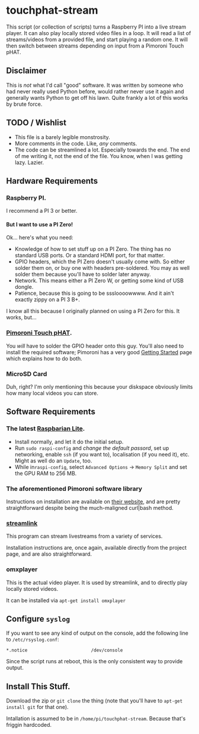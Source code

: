 # touchphat-stream

This script (or collection of scripts) turns a Raspberry PI into a live stream player. It can also play locally stored video files in a loop. It will read a list of streams/videos from a provided file, and start playing a random one. It will then switch between streams depending on input from a Pimoroni Touch pHAT. 

## Disclaimer

This is _not_ what I'd call "good" software. It was written by someone who had never really used Python before, would rather never use it again and generally wants Python to get off his lawn. Quite frankly a lot of this works by brute force. 

## TODO / Wishlist

* This file is a barely legible monstrosity. 
* More comments in the code. Like, _any_ comments. 
* The code can be streamlined a lot. Especially towards the end. The end of me writing it, not the end of the file. You know, when I was getting lazy. Lazier. 

## Hardware Requirements

### Raspberry PI. 

I recommend a PI 3 or better. 

#### But I want to use a PI Zero!

Ok... here's what you need:

* Knowledge of how to set stuff up on a PI Zero. The thing has no standard USB ports. Or a standard HDMI port, for that matter. 
* GPIO headers, which the PI Zero doesn't usually come with. So either solder them on, or buy one with headers pre-soldered. You may as well solder them because you'll have to solder later anyway.
* Network. This means either a PI Zero W, or getting some kind of USB dongle. 
* Patience, because this is going to be sssloooowwww. And it ain't exactly zippy on a PI 3 B+.

I know all this because I originally planned on using a PI Zero for this. It works, but...

### [Pimoroni Touch pHAT](https://shop.pimoroni.com/products/touch-phat). 

You _will_ have to solder the GPIO header onto this guy. You'll also need to install the required software; Pimoroni has a very good [Getting Started](https://learn.pimoroni.com/tutorial/sandyj/getting-started-with-touch-phat) page which explains how to do both. 

### MicroSD Card

Duh, right? I'm only mentioning this because your diskspace obviously limits how many local videos you can store. 

## Software Requirements

### The latest [Raspbarian Lite](https://www.raspberrypi.org/downloads/raspbian/).

* Install normally, and let it do the initial setup.
* Run ``sudo raspi-config`` and *change the default passord*, set up networking, enable ``ssh`` (if you want to), localisation (if you need it), etc. Might as well do an ``Update``, too. 
* While in``raspi-config``, select ``Advanced Options`` -> ``Memory Split`` and set the GPU RAM to 256 MB. 

### The aforementioned Pimoroni software library

Instructions on installation are available on [their website](https://learn.pimoroni.com/tutorial/sandyj/getting-started-with-touch-phat), and are pretty straightforward despite being the much-maligned curl|bash method.

### [streamlink](https://github.com/streamlink/streamlink)

This program can stream livestreams from a variety of services. 

Installation instructions are, once again, available directly from the project page, and are also straightforward. 

### omxplayer

This is the actual video player. It is used by streamlink, and to directly play locally stored videos.

It can be installed via ```apt-get install omxplayer```

## Configure ``syslog``

If you want to see any kind of output on the console, add the following line to ```/etc/rsyslog.conf```:

```*.notice                        /dev/console```

Since the script runs at reboot, this is the only consistent way to provide output. 

## Install This Stuff.

Download the zip or ``git clone`` the thing (note that you'll have to ``apt-get install git`` for that one). 

Intallation is assumed to be in ``/home/pi/touchphat-stream``. Because that's friggin hardcoded. 

